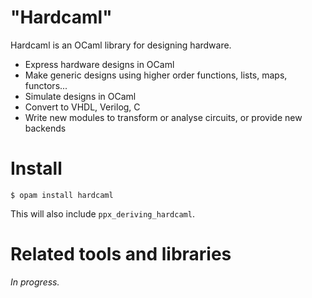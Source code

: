 "Hardcaml"
==========

Hardcaml is an OCaml library for designing hardware.

* Express hardware designs in OCaml
* Make generic designs using higher order functions, lists, maps, functors...
* Simulate designs in OCaml
* Convert to VHDL, Verilog, C
* Write new modules to transform or analyse circuits, or provide new backends

# Install

```
$ opam install hardcaml
```

This will also include `ppx_deriving_hardcaml`.

# Related tools and libraries

_In progress._
